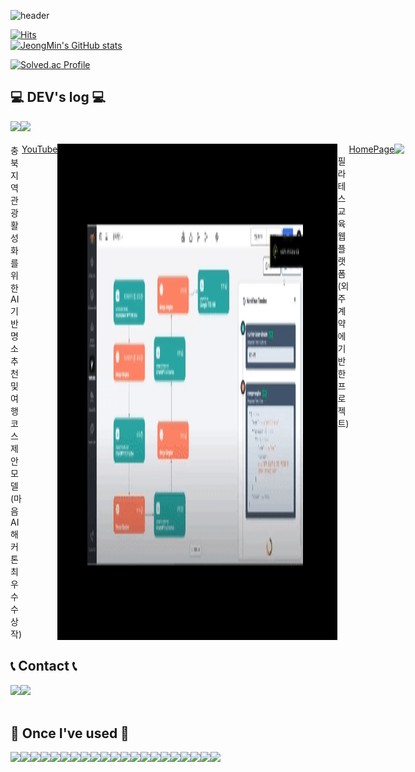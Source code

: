 <div align="left">
  
![header](https://capsule-render.vercel.app/api?type=waving&color=timeGradient&text=Welcome%20to%20JeongMin's%20GitHub%20👋%%%%%&animation=twinkling&fontSize=35&fontAlignY=40&fontAlign=70&height=250)

[![Hits](https://hits.seeyoufarm.com/api/count/incr/badge.svg?url=https%3A%2F%2Fgithub.com%2Fhshy1839&count_bg=%2379C83D&title_bg=%23555555&icon=&icon_color=%23E7E7E7&title=hits&edge_flat=false)](https://hits.seeyoufarm.com)
<br>
[![JeongMin's GitHub stats](https://github-readme-stats.vercel.app/api?username=hshy1839&show_icons=true&theme=dark&count_private=true)](https://github.com/hshy1839/github-readme-stats)


[![Solved.ac Profile](http://mazassumnida.wtf/api/generate_badge?boj=hshy1839)](https://solved.ac/hshy1839)
<br>

## 💻 DEV's log 💻
<div style="display:flex; flex-direction:row;">
    <a href="">
        <img src="https://img.shields.io/badge/Tistory-000000?style=for-the-badge&logo=Tistory&logoColor=white"> 
    </a>
    <a href="">
        <img src="https://img.shields.io/badge/Notion-9999FF?style=for-the-badge&logo=Notion&logoColor=white"> 
    </a>
  

</div><br>
<div style="display:flex; flex-direction:row;">
  충북 지역 관광 활성화를 위한 AI 기반 명소 추천 및 여행 코스 제안 모델 (마음 AI 해커톤 최우수 수상작)
  <a href="https://www.youtube.com/watch?v=fglIrjG_e4M&t=1s">YouTube</a>
  <img src="./maumai.gif">
  <br>
 필라테스 교육 웹 플랫폼 (외주 계약에 기반한 프로젝트)
    <a href="https://lululalazon.com/">HomePage</a><br>
  <img src="./Desktop 2023.10.29 - 00.06.31.02.gif">
</div>

 
## 📞 Contact 📞
<div style="display:flex; flex-direction:row;">
    <a href="https://www.instagram.com/seokhyung98/">
        <img src="https://img.shields.io/badge/Instagram-E4405F?style=for-the-badge&logo=Instagram&logoColor=white"> 
    </a>
    <a href="mailto:hongjeongmin1839@gmail.com">
        <img src="https://img.shields.io/badge/Gmail-EA4335?style=for-the-badge&logo=Gmail&logoColor=white"> 
    </a>
</div><br>
    
## 🔨 Once I've used 🔨
<div style="display:flex; flex-direction:row;">
    <img src="https://img.shields.io/badge/Java-007396?style=for-the-badge&logo=Java&logoColor=white"> 
    <img src="https://img.shields.io/badge/c-00599C?style=for-the-badge&logo=c&logoColor=white">
    <img src="https://img.shields.io/badge/Spring Boot-6DB33F?style=for-the-badge&logo=spring boot&logoColor=white"> 
    <!--<img src="https://img.shields.io/badge/Gradle-02303A?style=for-the-badge&logo=gradle&logoColor=white"> -->
    <img src="https://img.shields.io/badge/mysql-4479A1?style=for-the-badge&logo=mysql&logoColor=white"> 
    <br>
    <img src="https://img.shields.io/badge/linux-FCC624?style=for-the-badge&logo=linux&logoColor=black"> 
    <img src="https://img.shields.io/badge/Amazon AWS-232F3E?style=for-the-badge&logo=amazon aws&logoColor=white">
    <img src="https://img.shields.io/badge/github-181717?style=for-the-badge&logo=github&logoColor=white">
    <img src="https://img.shields.io/badge/git-F05032?style=for-the-badge&logo=git&logoColor=white">
    <img src="https://img.shields.io/badge/socket.io-010101?style=for-the-badge&logo=socket.io&logoColor=white">
    <br>
    <img src="https://img.shields.io/badge/html5-E34F26?style=for-the-badge&logo=html5&logoColor=white">
    <img src="https://img.shields.io/badge/pug-A86454?style=for-the-badge&logo=pug&logoColor=white">
    <img src="https://img.shields.io/badge/css-1572B6?style=for-the-badge&logo=css3&logoColor=white"> 
    <img src="https://img.shields.io/badge/javascript-F7DF1E?style=for-the-badge&logo=javascript&logoColor=black">  
    <img src="https://img.shields.io/badge/node.js-339933?style=for-the-badge&logo=Node.js&logoColor=white">
    <img src="https://img.shields.io/badge/bootstrap-7952B3?style=for-the-badge&logo=bootstrap&logoColor=white">
    <img src="https://img.shields.io/badge/express-000000?style=for-the-badge&logo=express&logoColor=white">
    <br>
    <img src="https://img.shields.io/badge/python-3776AB?style=for-the-badge&logo=python&logoColor=white"> 
    <img src="https://img.shields.io/badge/django-092E20?style=for-the-badge&logo=django&logoColor=white"> 
    <img src="https://img.shields.io/badge/PyCharm-000000?style=flat-square&logo=PyCharm&logoColor=white"/>
    <img src="https://img.shields.io/badge/Visual Studio Code-007ACC?style=flat-square&logo=Visual Studio Code&logoColor=white"/>
    <img src="https://img.shields.io/badge/Android Studio-3DDC84?style=flat-square&logo=Android Studio&logoColor=white"/>
    <br>
</div>
</div>
